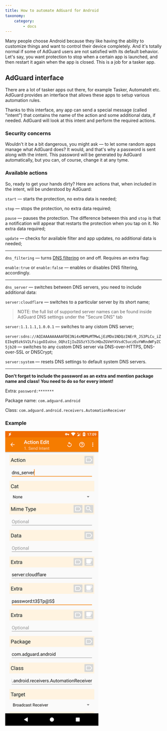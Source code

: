 ```yaml
---
title: How to automate AdGuard for Android
taxonomy:
    category:
        - docs
---
```


Many people choose Android because they like having the ability to customize things and want to control their device completely. And it's totally normal if some of AdGuard users are not satisfied with its default behavior. Let's say, you want protection to stop when a certain app is launched, and then restart it again when the app is closed. This is a job for a tasker app.

## AdGuard interface

There are a lot of tasker apps out there, for example Tasker, AutomateIt etc. AdGuard provides an interface that allows these apps to setup various automation rules.

Thanks to this interface, any app can send a special message (called "intent") that contains the name of the action and some additional data, if needed. AdGuard will look at this intent and perform the required actions.

### Security concerns

Wouldn't it be a bit dangerous, you might ask — to let some random apps manage what AdGuard does? It would, and that's why a password is sent along with the intent. This password will be generated by AdGuard automatically, but you can, of course, change it at any tyme.

### Available actions

So, ready to get your hands dirty? Here are actions that, when included in the intent, will be understood by AdGuard:

<a name="action_start"></a>

`start` — starts the protection, no extra data is needed;

<a name="action_stop"></a>

`stop` — stops the protection, no extra data required;

<a name="action_pause"></a>

`pause` — pauses the protection. The difference between this and `stop` is that a notification will appear that restarts the protection when you tap on it. No extra data required;

<a name="action_update"></a>

`update` — checks for available filter and app updates, no additional data is needed;

-----

<a name="action_dns_filtering"></a>

`dns_filtering` — turns [DNS filtering](https://kb.adguard.com/en/general/dns-filtering-android) on and off. Requires an extra flag:

`enable:true` or `enable:false` — enables or disables DNS filtering, accordingly.
    
-----

<a name="action_dns_server"></a>

`dns_server` — switches between DNS servers, you need to include additional data:

 `server:cloudflare` — switches to a particular server by its short name;
     
>NOTE: the full list of supported server names can be found inside AdGuard DNS settings under the "Secure DNS" tab
     
     
 `server:1.1.1.1,1.0.0.1` — switches to any cistom DNS server;
     
     
 `server:sdns://AQIAAAAAAAAAFDE3Ni4xMDMuMTMwLjEzMDo1NDQzINErR_JS3PLCu_iZEIbq95zkSV2LFsigxDIuUso_OQhzIjIuZG5zY3J5cHQuZGVmYXVsdC5uczEuYWRndWFyZC5jb20` — switches to any custom DNS server via DNS-over-HTTPS, DNS-over-SSL or DNSCrypt;
     
     
 `server:system` — resets DNS settings to default system DNS servers.
     
 -----

**Don't forget to include the password as an extra and mention package name and class! You need to do so for every intent!**

Extra: `password:*******`

Package name: `com.adguard.android`

Class: `com.adguard.android.receivers.AutomationReceiver`

### Example

<img src="automation.png" width=300>
